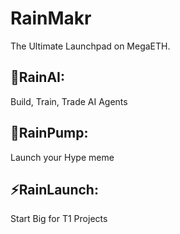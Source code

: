 # RainMakr
The Ultimate Launchpad on MegaETH.
##  🤖RainAI: 
Build, Train, Trade AI Agents 
## 💊RainPump: 
Launch your Hype meme 
## ⚡RainLaunch: 
Start Big for T1 Projects

